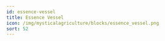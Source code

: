 ```yaml
---
id: essence-vessel
title: Essence Vessel
icon: /img/mysticalagriculture/blocks/essence_vessel.png
sort: 52
---
```


